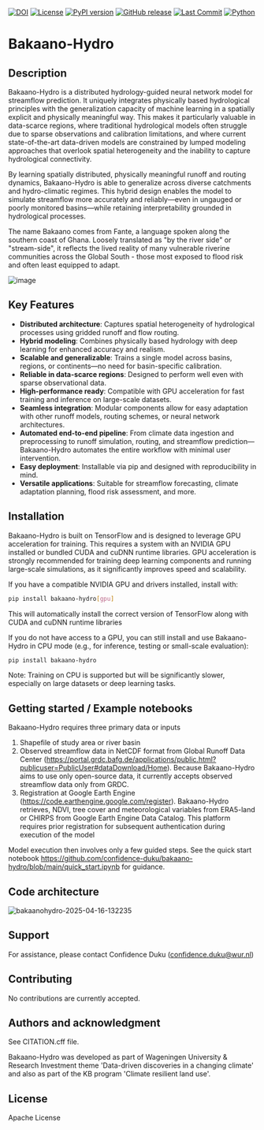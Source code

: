 [![DOI](https://zenodo.org/badge/923830097.svg)](https://doi.org/10.5194/egusphere-2025-1633) [![License](https://img.shields.io/github/license/confidence-duku/bakaano-hydro.svg)](https://github.com/confidence-duku/bakaano-hydro/blob/main/LICENSE) [![PyPI version](https://badge.fury.io/py/bakaano-hydro.svg)](https://pypi.org/project/bakaano-hydro/)
 [![GitHub release](https://img.shields.io/github/v/release/confidence-duku/bakaano-hydro.svg)](https://github.com/confidence-duku/bakaano-hydro/releases) [![Last Commit](https://img.shields.io/github/last-commit/confidence-duku/bakaano-hydro.svg)](https://github.com/confidence-duku/bakaano-hydro/commits/main) [![Python](https://img.shields.io/badge/python-3.10+-blue.svg)](https://www.python.org/)

# Bakaano-Hydro

## Description

Bakaano-Hydro is a distributed hydrology-guided neural network model for streamflow prediction. It uniquely integrates physically based hydrological principles with the generalization capacity of machine learning in a spatially explicit and physically meaningful way. This makes it particularly valuable in data-scarce regions, where traditional hydrological models often struggle due to sparse observations and calibration limitations, and where current state-of-the-art data-driven models are constrained by lumped modeling approaches that overlook spatial heterogeneity and the inability to capture hydrological connectivity. 

By learning spatially distributed, physically meaningful runoff and routing dynamics, Bakaano-Hydro is able to generalize across diverse catchments and hydro-climatic regimes. This hybrid design enables the model to simulate streamflow more accurately and reliably—even in ungauged or poorly monitored basins—while retaining interpretability grounded in hydrological processes.

The name Bakaano comes from Fante, a language spoken along the southern coast of Ghana. Loosely translated as "by the river side" or "stream-side", it reflects the  lived reality of many vulnerable riverine communities across the Global South - those most exposed to flood risk and often least equipped to adapt.

![image](https://github.com/user-attachments/assets/8cc1a447-c625-4278-924c-1697e6d10fbf)

## Key Features
- **Distributed architecture**: Captures spatial heterogeneity of hydrological processes using gridded runoff and flow routing.
- **Hybrid modeling**: Combines physically based hydrology with deep learning for enhanced accuracy and realism.
- **Scalable and generalizable**: Trains a single model across basins, regions, or continents—no need for basin-specific calibration.
- **Reliable in data-scarce regions**: Designed to perform well even with sparse observational data.
- **High-performance ready**: Compatible with GPU acceleration for fast training and inference on large-scale datasets.
- **Seamless integration**: Modular components allow for easy adaptation with other runoff models, routing schemes, or neural network architectures.
- **Automated end-to-end pipeline**: From climate data ingestion and preprocessing to runoff simulation, routing, and streamflow prediction—Bakaano-Hydro automates the entire workflow with minimal user intervention.
- **Easy deployment**: Installable via pip and designed with reproducibility in mind.
- **Versatile applications**: Suitable for streamflow forecasting, climate adaptation planning, flood risk assessment, and more.

## Installation

Bakaano-Hydro is built on TensorFlow and is designed to leverage GPU acceleration for training. This requires a system with an NVIDIA GPU installed or bundled CUDA and cuDNN runtime libraries.
GPU acceleration is strongly recommended for training deep learning components and running large-scale simulations, as it significantly improves speed and scalability.

If you have a compatible NVIDIA GPU and drivers installed, install with:

```bash
pip install bakaano-hydro[gpu]
```

This will automatically install the correct version of TensorFlow along with CUDA and cuDNN runtime libraries

If you do not have access to a GPU, you can still install and use Bakaano-Hydro in CPU mode (e.g., for inference, testing or small-scale evaluation):

```bash
pip install bakaano-hydro
```

Note: Training on CPU is supported but will be significantly slower, especially on large datasets or deep learning tasks.

## Getting started / Example notebooks

Bakaano-Hydro requires three primary data or inputs

1. Shapefile of study area or river basin
2. Observed streamflow data in NetCDF format from Global Runoff Data Center (<https://portal.grdc.bafg.de/applications/public.html?publicuser=PublicUser#dataDownload/Home>). Because Bakaano-Hydro aims to use only open-source data, it currently accepts observed streamflow data only from GRDC.
3. Registration at Google Earth Engine (<https://code.earthengine.google.com/register>). Bakaano-Hydro retrieves, NDVI, tree cover and meteorological variables from ERA5-land or CHIRPS from Google Earth Engine Data Catalog. This platform requires prior registration for subsequent authentication during execution of the model

Model execution then involves only a few guided steps. See the quick start notebook <https://github.com/confidence-duku/bakaano-hydro/blob/main/quick_start.ipynb> for guidance.

## Code architecture

![bakaanohydro-2025-04-16-132235](https://github.com/user-attachments/assets/4a98f643-b703-4352-bfd7-3d4d13e9fdfe)

## Support

For assistance, please contact Confidence Duku (<confidence.duku@wur.nl>)

## Contributing

No contributions are currently accepted.

## Authors and acknowledgment

See CITATION.cff file.

Bakaano-Hydro was developed as part of Wageningen University & Research Investment theme 'Data-driven discoveries in a changing climate' and also as part of the KB program 'Climate resilient land use'.

## License

Apache License
